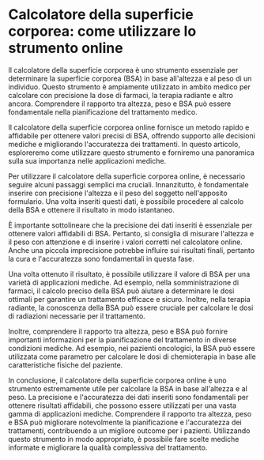 Calcolatore della superficie corporea: come utilizzare lo strumento online
==========================================================================

Il calcolatore della superficie corporea è uno strumento essenziale per determinare la superficie corporea (BSA) in base all'altezza e al peso di un individuo. Questo strumento è ampiamente utilizzato in ambito medico per calcolare con precisione la dose di farmaci, la terapia radiante e altro ancora. Comprendere il rapporto tra altezza, peso e BSA può essere fondamentale nella pianificazione del trattamento medico.

Il calcolatore della superficie corporea online fornisce un metodo rapido e affidabile per ottenere valori precisi di BSA, offrendo supporto alle decisioni mediche e migliorando l'accuratezza dei trattamenti. In questo articolo, esploreremo come utilizzare questo strumento e forniremo una panoramica sulla sua importanza nelle applicazioni mediche.

Per utilizzare il calcolatore della superficie corporea online, è necessario seguire alcuni passaggi semplici ma cruciali. Innanzitutto, è fondamentale inserire con precisione l'altezza e il peso del soggetto nell'apposito formulario. Una volta inseriti questi dati, è possibile procedere al calcolo della BSA e ottenere il risultato in modo istantaneo.

È importante sottolineare che la precisione dei dati inseriti è essenziale per ottenere valori affidabili di BSA. Pertanto, si consiglia di misurare l'altezza e il peso con attenzione e di inserire i valori corretti nel calcolatore online. Anche una piccola imprecisione potrebbe influire sui risultati finali, pertanto la cura e l'accuratezza sono fondamentali in questa fase.

Una volta ottenuto il risultato, è possibile utilizzare il valore di BSA per una varietà di applicazioni mediche. Ad esempio, nella somministrazione di farmaci, il calcolo preciso della BSA può aiutare a determinare le dosi ottimali per garantire un trattamento efficace e sicuro. Inoltre, nella terapia radiante, la conoscenza della BSA può essere cruciale per calcolare le dosi di radiazioni necessarie per il trattamento.

Inoltre, comprendere il rapporto tra altezza, peso e BSA può fornire importanti informazioni per la pianificazione del trattamento in diverse condizioni mediche. Ad esempio, nei pazienti oncologici, la BSA può essere utilizzata come parametro per calcolare le dosi di chemioterapia in base alle caratteristiche fisiche del paziente.

In conclusione, il calcolatore della superficie corporea online è uno strumento estremamente utile per calcolare la BSA in base all'altezza e al peso. La precisione e l'accuratezza dei dati inseriti sono fondamentali per ottenere risultati affidabili, che possono essere utilizzati per una vasta gamma di applicazioni mediche. Comprendere il rapporto tra altezza, peso e BSA può migliorare notevolmente la pianificazione e l'accuratezza dei trattamenti, contribuendo a un migliore outcome per i pazienti. Utilizzando questo strumento in modo appropriato, è possibile fare scelte mediche informate e migliorare la qualità complessiva del trattamento.